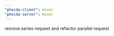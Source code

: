 ```yaml
---
"phecda-client": minor
"phecda-server": minor
---
```


remove series request and refactor parallel request
